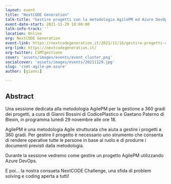 ```yaml
---
layout: event
title: "NextCODE Generation"
talk-title: "Gestire progetti con la metodologia AgilePM ed Azure DevOp"
event-date-start: 2021-11-29 18:00:00
talk-info-track: ''
location: Online
org: NextCODE Generation
event-link: https://nextcodegeneration.it/2021/11/16/gestire-progetti-con-la-metodologia-agilepm-ed-azure-devops-online-29-novembre-ore-1800/
org-link: https://nextcodegeneration.it/
org-twitter: CSMTgestione
cover: 'assets/images/events/event_cluster.png'
socialcover: 'assets/images/events/20211129.jpg'
slug: 'csmt-agile-pm-azure'
author: [gianni]

---
```

## Abstract
Una sessione dedicata alla metodologia AgilePM per la gestione a 360 gradi dei progetti, a cura di Gianni Bossini di CodicePlastico e Gaetano Paterno di Blexin, in programma lunedì 29 novembre alle ore 18.

AgilePM è una metodologia Agile strutturata che aiuta a gestire i progetti a 360 gradi.
Per gestire il progetto è necessario uno strumento che consenta di rendere operative tutte le persone in base al ruolo e di produrre i documenti previsti dalla metodologia.

Durante la sessione vedremo come gestire un progetto AgilePM utilizzando Azure DevOps.

E poi… la nostra consueta NextCODE Challenge, una sfida di problem solving e coding aperta a tutti!